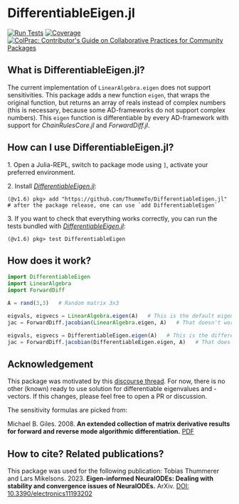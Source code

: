 # DifferentiableEigen.jl
[![Run Tests](https://github.com/ThummeTo/DifferentiableEigen.jl/actions/workflows/Test.yml/badge.svg)](https://github.com/ThummeTo/DifferentiableEigen.jl/actions/workflows/Test.yml)
[![Coverage](https://codecov.io/gh/ThummeTo/DifferentiableEigen.jl/branch/master/graph/badge.svg)](https://codecov.io/gh/ThummeTo/DifferentiableEigen.jl)
[![ColPrac: Contributor's Guide on Collaborative Practices for Community Packages](https://img.shields.io/badge/ColPrac-Contributor's%20Guide-blueviolet)](https://github.com/SciML/ColPrac)

## What is DifferentiableEigen.jl?
The current implementation of `LinearAlgebra.eigen` does not support sensitivities. 
This package adds a new function `eigen`, that wraps the original function, but returns an array of reals instead of complex numbers (this is necessary, because some AD-frameworks do not support complex numbers). 
This `eigen` function is differentiable by every AD-framework with support for *ChainRulesCore.jl* and *ForwardDiff.jl*.

## How can I use DifferentiableEigen.jl?
1\. Open a Julia-REPL, switch to package mode using `]`, activate your preferred environment.

2\. Install [*DifferentiableEigen.jl*](https://github.com/ThummeTo/DifferentiableEigen.jl):
```julia-repl
(@v1.6) pkg> add "https://github.com/ThummeTo/DifferentiableEigen.jl" # after the package release, one can use `add DifferentiableEigen`
```

3\. If you want to check that everything works correctly, you can run the tests bundled with [*DifferentiableEigen.jl*](https://github.com/ThummeTo/DifferentiableEigen.jl):
```julia-repl
(@v1.6) pkg> test DifferentiableEigen
```

## How does it work? 
```julia
import DifferentiableEigen
import LinearAlgebra
import ForwardDiff

A = rand(3,3)   # Random matrix 3x3 

eigvals, eigvecs = LinearAlgebra.eigen(A)   # This is the default eigen-function in Julia. Note, that eigenvalues and -vectors are complex numbers.
jac = ForwardDiff.jacobian(LinearAlgebra.eigen, A)   # That doesn't work!

eigvals, eigvecs = DifferentiableEigen.eigen(A)   # This is the differentiable eigen-function. Note, that eigenvalues and -vectors are not complex numbers, but real arrays!  
jac = ForwardDiff.jacobian(DifferentiableEigen.eigen, A)   # That does work! eigenvalue- and eigenvector-sensitvities
```

## Acknowledgement
This package was motivated by this [discourse thread](https://discourse.julialang.org/t/native-eigenvals-for-differentiable-programming/27126). 
For now, there is no other (known) ready to use solution for differentiable eigenvalues and -vectors. 
If this changes, please feel free to open a PR or discussion.

The sensitivity formulas are picked from:

Michael B. Giles. 2008. **An extended collection of matrix derivative results for forward and reverse mode algorithmic differentiation.** [PDF](https://people.maths.ox.ac.uk/gilesm/files/NA-08-01.pdf)

## How to cite? Related publications?
This package was used for the following publication:
Tobias Thummerer and Lars Mikelsons. 2023. **Eigen-informed NeuralODEs: Dealing with stability and convergence issues of NeuralODEs.** ArXiv. [DOI: 10.3390/electronics11193202](https://doi.org/10.3390/electronics11193202)

